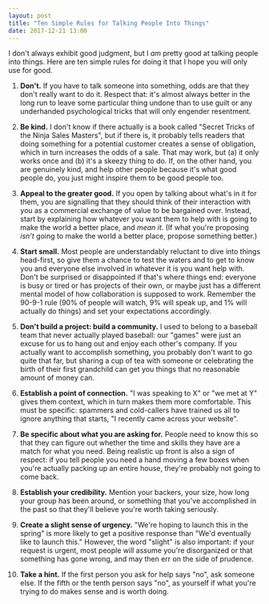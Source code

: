 ```yaml
---
layout: post
title: "Ten Simple Rules for Talking People Into Things"
date: 2017-12-21 13:00
---
```


I don't always exhibit good judgment,
but I *am* pretty good at talking people into things.
Here are ten simple rules for doing it
that I hope you will only use for good.

1.  **Don't.**
    If you have to talk someone into something,
    odds are that they don't really want to do it.
    Respect that:
    it's almost always better in the long run to leave some particular thing undone
    than to use guilt or any underhanded psychological tricks
    that will only engender resentment.

2.  **Be kind.**
    I don't know if there actually is a book called "Secret Tricks of the Ninja Sales Masters",
    but if there is,
    it probably tells readers that doing something for a potential customer
    creates a sense of obligation,
    which in turn increases the odds of a sale.
    That may work,
    but (a) it only works once
    and (b) it's a skeezy thing to do.
    If,
    on the other hand,
    you are genuinely kind,
    and help other people because it's what good people do,
    you just might inspire them to be good people too.

3.  **Appeal to the greater good.**
    If you open by talking about what's in it for them,
    you are signalling that they should think of their interaction with you
    as a commercial exchange of value to be bargained over.
    Instead,
    start by explaining how whatever you want them to help with
    is going to make the world a better place,
    and *mean it*.
    (If what you're proposing *isn't* going to make the world a better place,
    propose something better.)

4.  **Start small.**
    Most people are understandably reluctant to dive into things head-first,
    so give them a chance to test the waters
    and to get to know you and everyone else involved in whatever it is you want help with.
    Don't be surprised or disappointed if that's where things end:
    everyone is busy or tired or has projects of their own,
    or maybe just has a different mental model of how collaboration is supposed to work.
    Remember the 90-9-1 rule
    (90% of people will watch,
    9% will speak up,
    and 1% will actually do things)
    and set your expectations accordingly.

5.  **Don't build a project: build a community.**
    I used to belong to a baseball team that never actually played baseball:
    our "games" were just an excuse for us to hang out and enjoy each other's company.
    If you actually want to accomplish something,
    you probably don't want to go quite that far,
    but sharing a cup of tea with someone
    or celebrating the birth of their first grandchild
    can get you things that no reasonable amount of money can.

6.  **Establish a point of connection.**
    "I was speaking to X" or "we met at Y" gives them context,
    which in turn makes them more comfortable.
    This must be specific:
    spammers and cold-callers have trained us all to ignore anything that starts,
    "I recently came across your website".

7.  **Be specific about what you are asking for.**
    People need to know this
    so that they can figure out whether the time and skills they have
    are a match for what you need.
    Being realistic up front is also a sign of respect:
    if you tell people you need a hand moving a few boxes
    when you're actually packing up an entire house,
    they're probably not going to come back.

8.  **Establish your credibility.**
    Mention your backers,
    your size,
    how long your group has been around,
    or something that you've accomplished in the past
    so that they'll believe you're worth taking seriously.

9.  **Create a slight sense of urgency.**
    "We're hoping to launch this in the spring"
    is more likely to get a positive response than
    "We'd eventually like to launch this."
    However,
    the word "slight" is also important:
    if your request is urgent,
    most people will assume you're disorganized or that something has gone wrong,
    and may then err on the side of prudence.

10. **Take a hint.**
    If the first person you ask for help says "no", ask someone else.
    If the fifth or the tenth person says "no",
    as yourself if what you're trying to do makes sense and is worth doing.
